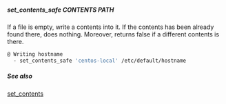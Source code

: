 ##### set_contents_safe CONTENTS PATH

If a file is empty, write a contents into it. If the contents has been already found there, does nothing. Moreover, returns false if a different contents is there.

```bash
@ Writing hostname
  - set_contents_safe 'centos-local' /etc/default/hostname
```

##### See also

[set_contents](set_contents.md)
